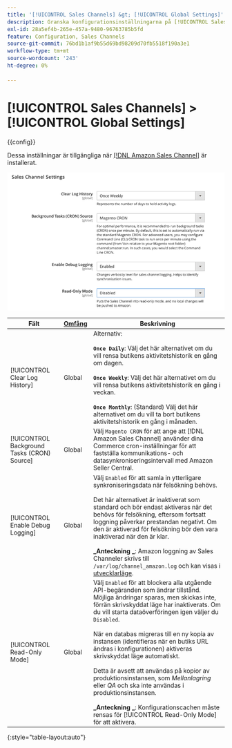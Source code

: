 ```yaml
---
title: '[!UICONTROL Sales Channels] &gt; [!UICONTROL Global Settings]'
description: Granska konfigurationsinställningarna på [!UICONTROL Sales Channels] &gt; [!UICONTROL Global Settings] sidan för Commerce Admin.
exl-id: 28a5ef4b-265e-457a-9480-96763785b5fd
feature: Configuration, Sales Channels
source-git-commit: 76bd1b1af9b55d69bd98209d70fb5518f190a3e1
workflow-type: tm+mt
source-wordcount: '243'
ht-degree: 0%

---
```


# [!UICONTROL Sales Channels] > [!UICONTROL Global Settings]

{{config}}

Dessa inställningar är tillgängliga när [[!DNL Amazon Sales Channel]](https://experienceleague.adobe.com/docs/commerce-channels/amazon/getting-started/install.html) är installerat.

![Inställningar för Sales Channel](./assets/config-sales-channel-global-settings.png)<!-- zoom -->

| Fält | [Omfång](../getting-started/websites-stores-views.md#scope-settings) | Beskrivning |
|-----|---------|------|
| [!UICONTROL Clear Log History] | Global | Alternativ:<br/><br/>**`Once Daily`**: Välj det här alternativet om du vill rensa butikens aktivitetshistorik en gång om dagen.<br/><br/>**`Once Weekly`**: Välj det här alternativet om du vill rensa butikens aktivitetshistorik en gång i veckan.<br/><br/>**`Once Monthly`**: (Standard) Välj det här alternativet om du vill ta bort butikens aktivitetshistorik en gång i månaden. |
| [!UICONTROL Background Tasks (CRON) Source] | Global | Välj `Magento CRON` för att ange att [!DNL Amazon Sales Channel] använder dina Commerce cron-inställningar för att fastställa kommunikations- och datasynkroniseringsintervall med Amazon Seller Central. |
| [!UICONTROL Enable Debug Logging] | Global | Välj `Enabled` för att samla in ytterligare synkroniseringsdata när felsökning behövs.<br/><br/>Det här alternativet är inaktiverat som standard och bör endast aktiveras när det behövs för felsökning, eftersom fortsatt loggning påverkar prestandan negativt. Om den är aktiverad för felsökning bör den vara inaktiverad när den är klar.<br/><br/>**_Anteckning _**: Amazon loggning av Sales Channeler skrivs till `/var/log/channel_amazon.log` och kan visas i [utvecklarläge](../systems/developer-tools.md#operation-modes). |
| [!UICONTROL Read-Only Mode] | Global | Välj `Enabled` för att blockera alla utgående API-begäranden som ändrar tillstånd. Möjliga ändringar sparas, men skickas inte, förrän skrivskyddat läge har inaktiverats. Om du vill starta dataöverföringen igen väljer du `Disabled`.<br/><br/>När en databas migreras till en ny kopia av instansen (identifieras när en butiks URL ändras i konfigurationen) aktiveras skrivskyddat läge automatiskt.<br/><br/>Detta är avsett att användas på kopior av produktionsinstansen, som _Mellanlagring_ eller _QA_ och ska inte användas i produktionsinstansen.<br/><br/>**_Anteckning _**: Konfigurationscachen måste rensas för [!UICONTROL Read-Only Mode] för att aktivera. |

{:style=&quot;table-layout:auto&quot;}
